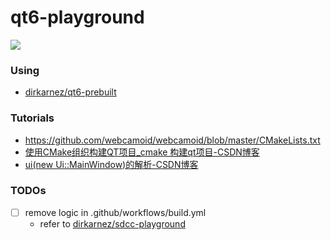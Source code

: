 qt6-playground
==============
![](https://github.com/dirkarnez/qt6-playground/actions/workflows/build.yml/badge.svg)

### Using
- [dirkarnez/qt6-prebuilt](https://github.com/dirkarnez/qt6-prebuilt)

### Tutorials
- https://github.com/webcamoid/webcamoid/blob/master/CMakeLists.txt
- [使用CMake组织构建QT项目_cmake 构建qt项目-CSDN博客](https://blog.csdn.net/yang1fei2/article/details/141777944)
- [ui(new Ui::MainWindow)的解析-CSDN博客](https://blog.csdn.net/sinat_31608641/article/details/130674349)

### TODOs
- [ ] remove logic in .github/workflows/build.yml
  - refer to [dirkarnez/sdcc-playground](https://github.com/dirkarnez/sdcc-playground)

